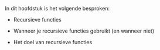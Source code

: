 In dit hoofdstuk is het volgende besproken:

-   Recursieve functies

-   Wanneer je recursieve functies gebruikt (en wanneer niet)

-   Het doel van recursieve functies
